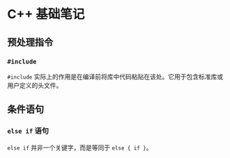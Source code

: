 # C++ 基础笔记

## 预处理指令
### `#include`
`#include` 实际上的作用是在编译前将库中代码粘贴在该处。它用于包含标准库或用户定义的头文件。

## 条件语句
### `else if` 语句
`else if` 并非一个关键字，而是等同于 `else { if }`。